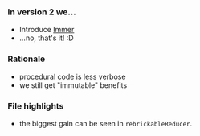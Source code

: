 ### In version 2 we...

- Introduce [Immer](https://github.com/immerjs/immer)
- ...no, that's it! :D

### Rationale

- procedural code is less verbose
- we still get "immutable" benefits

### File highlights

- the biggest gain can be seen in <span data-file-link="v02/redux/slices/rebrickable/reducer"><code>rebrickableReducer</code></span>.
